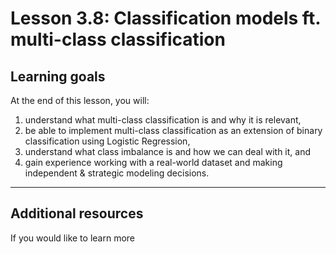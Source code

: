 # Lesson 3.8: Classification models ft. multi-class classification

## Learning goals
At the end of this lesson, you will:
1. understand what multi-class classification is and why it is relevant, 
2. be able to implement multi-class classification as an extension of binary classification using Logistic Regression,
3. understand what class imbalance is and how we can deal with it, and
4. gain experience working with a real-world dataset and making independent & strategic modeling decisions.

---

## Additional resources

If you would like to learn more
